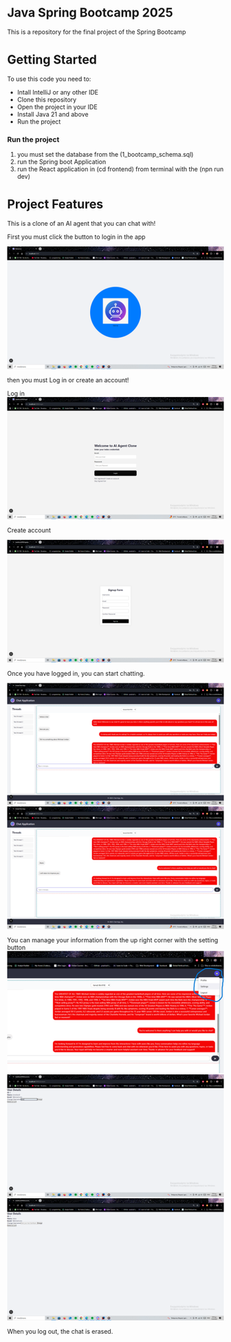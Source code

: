 # Java Spring Bootcamp 2025

This is a repository for the final project of the Spring Bootcamp


# Getting Started


To use this code you need to:
- Intall IntelliJ or any other IDE
- Clone this repository
- Open the project in your IDE
- Install Java 21 and above
- Run the project

### Run the project
1. you must set the database from the (1_bootcamp_schema.sql)
2. run the Spring boot Application
3. run the React application in (cd frontend) from terminal with the (npn run dev)


# Project Features

This is a clone of an AI agent that you can chat with!

First you must click the button to login in the app

![2025-06-15.png](screenshots/2025-06-15.png)


then you must Log in or create an account!


Log in
![2025-06-15 (1).png](screenshots/2025-06-15%20%281%29.png)

Create account

![2025-06-15 (2).png](screenshots/2025-06-15%20%282%29.png)

Once you have logged in, you can start chatting.


![2025-06-15 (3).png](screenshots/2025-06-15%20%283%29.png)
![2025-06-15 (4).png](screenshots/2025-06-15%20%284%29.png)

You can manage your information from the up right corner with the setting button
![2025-06-15 (5).png](screenshots/2025-06-15%20%285%29.png)
![2025-06-15 (6).png](screenshots/2025-06-15%20%286%29.png)
![2025-06-15 (7).png](screenshots/2025-06-15%20%287%29.png)

When you log out, the chat is erased.
